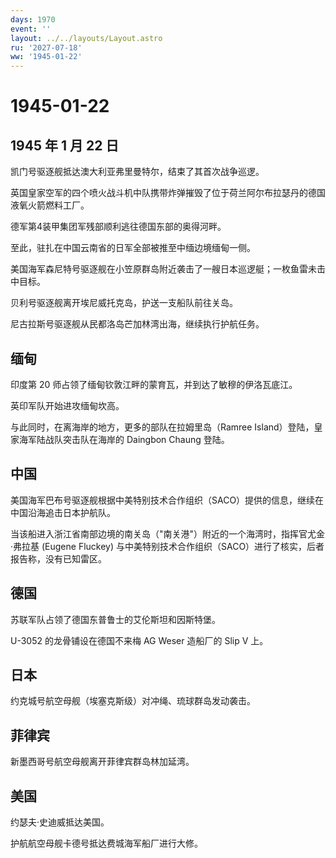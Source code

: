 ```yaml
---
days: 1970
event: ''
layout: ../../layouts/Layout.astro
ru: '2027-07-18'
ww: '1945-01-22'
---
```


# 1945-01-22

## 1945 年 1 月 22 日

凯门号驱逐舰抵达澳大利亚弗里曼特尔，结束了其首次战争巡逻。

英国皇家空军的四个喷火战斗机中队携带炸弹摧毁了位于荷兰阿尔布拉瑟丹的德国液氧火箭燃料工厂。

德军第4装甲集团军残部顺利逃往德国东部的奥得河畔。

至此，驻扎在中国云南省的日军全部被推至中缅边境缅甸一侧。

美国海军森尼特号驱逐舰在小笠原群岛附近袭击了一艘日本巡逻艇；一枚鱼雷未击中目标。

贝利号驱逐舰离开埃尼威托克岛，护送一支船队前往关岛。

尼古拉斯号驱逐舰从民都洛岛芒加林湾出海，继续执行护航任务。

## 缅甸

印度第 20 师占领了缅甸钦敦江畔的蒙育瓦，并到达了敏穆的伊洛瓦底江。

英印军队开始进攻缅甸坎高。

与此同时，在离海岸的地方，更多的部队在拉姆里岛（Ramree
Island）登陆，皇家海军陆战队突击队在海岸的 Daingbon Chaung 登陆。

## 中国

美国海军巴布号驱逐舰根据中美特别技术合作组织（SACO）提供的信息，继续在中国沿海追击日本护航队。

当该船进入浙江省南部边境的南关岛（"南关港"）附近的一个海湾时，指挥官尤金·弗拉基
(Eugene Fluckey)
与中美特别技术合作组织（SACO）进行了核实，后者报告称，没有已知雷区。

## 德国

苏联军队占领了德国东普鲁士的艾伦斯坦和因斯特堡。

U-3052 的龙骨铺设在德国不来梅 AG Weser 造船厂的 Slip V 上。

## 日本

约克城号航空母舰（埃塞克斯级）对冲绳、琉球群岛发动袭击。

## 菲律宾

新墨西哥号航空母舰离开菲律宾群岛林加延湾。

## 美国

约瑟夫·史迪威抵达美国。

护航航空母舰卡德号抵达费城海军船厂进行大修。